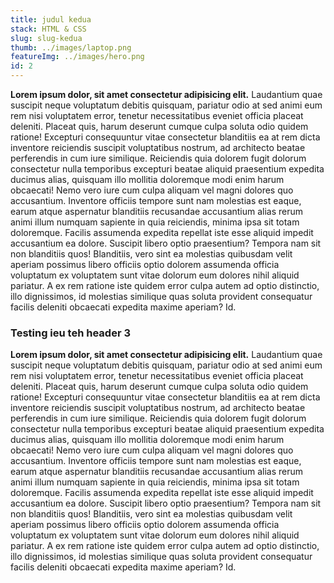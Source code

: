 ```yaml
---
title: judul kedua
stack: HTML & CSS
slug: slug-kedua
thumb: ../images/laptop.png
featureImg: ../images/hero.png
id: 2
---
```


**Lorem ipsum dolor, sit amet consectetur adipisicing elit.** Laudantium quae suscipit neque voluptatum debitis quisquam, pariatur odio at sed animi eum rem nisi voluptatem error, tenetur necessitatibus eveniet officia placeat deleniti. Placeat quis, harum deserunt cumque culpa soluta odio quidem ratione! Excepturi consequuntur vitae consectetur blanditiis ea at rem dicta inventore reiciendis suscipit voluptatibus nostrum, ad architecto beatae perferendis in cum iure similique. Reiciendis quia dolorem fugit dolorum consectetur nulla temporibus excepturi beatae aliquid praesentium expedita ducimus alias, quisquam illo mollitia doloremque modi enim harum obcaecati! Nemo vero iure cum culpa aliquam vel magni dolores quo accusantium. Inventore officiis tempore sunt nam molestias est eaque, earum atque aspernatur blanditiis recusandae accusantium alias rerum animi illum numquam sapiente in quia reiciendis, minima ipsa sit totam doloremque. Facilis assumenda expedita repellat iste esse aliquid impedit accusantium ea dolore. Suscipit libero optio praesentium? Tempora nam sit non blanditiis quos! Blanditiis, vero sint ea molestias quibusdam velit aperiam possimus libero officiis optio dolorem assumenda officia voluptatum ex voluptatem sunt vitae dolorum eum dolores nihil aliquid pariatur. A ex rem ratione iste quidem error culpa autem ad optio distinctio, illo dignissimos, id molestias similique quas soluta provident consequatur facilis deleniti obcaecati expedita maxime aperiam? Id.

### Testing ieu teh header 3

**Lorem ipsum dolor, sit amet consectetur adipisicing elit.** Laudantium quae suscipit neque voluptatum debitis quisquam, pariatur odio at sed animi eum rem nisi voluptatem error, tenetur necessitatibus eveniet officia placeat deleniti. Placeat quis, harum deserunt cumque culpa soluta odio quidem ratione! Excepturi consequuntur vitae consectetur blanditiis ea at rem dicta inventore reiciendis suscipit voluptatibus nostrum, ad architecto beatae perferendis in cum iure similique. Reiciendis quia dolorem fugit dolorum consectetur nulla temporibus excepturi beatae aliquid praesentium expedita ducimus alias, quisquam illo mollitia doloremque modi enim harum obcaecati! Nemo vero iure cum culpa aliquam vel magni dolores quo accusantium. Inventore officiis tempore sunt nam molestias est eaque, earum atque aspernatur blanditiis recusandae accusantium alias rerum animi illum numquam sapiente in quia reiciendis, minima ipsa sit totam doloremque. Facilis assumenda expedita repellat iste esse aliquid impedit accusantium ea dolore. Suscipit libero optio praesentium? Tempora nam sit non blanditiis quos! Blanditiis, vero sint ea molestias quibusdam velit aperiam possimus libero officiis optio dolorem assumenda officia voluptatum ex voluptatem sunt vitae dolorum eum dolores nihil aliquid pariatur. A ex rem ratione iste quidem error culpa autem ad optio distinctio, illo dignissimos, id molestias similique quas soluta provident consequatur facilis deleniti obcaecati expedita maxime aperiam? Id.